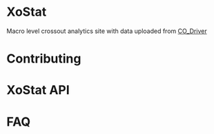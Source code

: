 # XoStat

Macro level crossout analytics site with data uploaded from [CO_Driver](https://github.com/moguevara/CO_Driver)

# Contributing

# XoStat API

# FAQ
